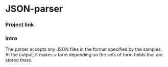 # JSON-parser

### Project link

### Intro

The parser accepts any JSON files in the format specified by the samples. At the output, it makes a form depending on the sets of form fields that are stored there.

